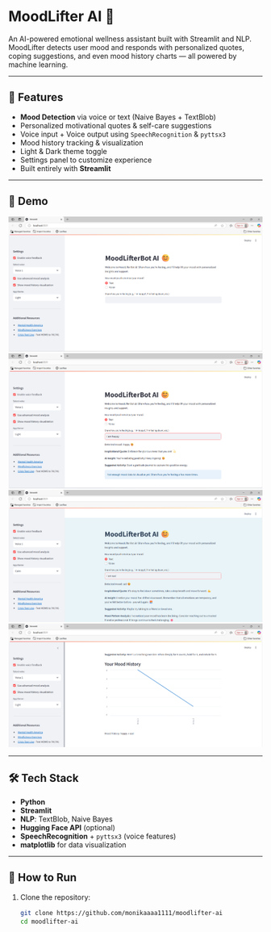 # MoodLifter AI 🤖

An AI-powered emotional wellness assistant built with Streamlit and NLP.  
MoodLifter detects user mood and responds with personalized quotes, coping suggestions, and even mood history charts — all powered by machine learning.

---

## 🌟 Features

-  **Mood Detection** via voice or text (Naive Bayes + TextBlob)
-  Personalized motivational quotes & self-care suggestions
-  Voice input + Voice output using `SpeechRecognition` & `pyttsx3`
-  Mood history tracking & visualization
-  Light & Dark theme toggle
-  Settings panel to customize experience
-  Built entirely with **Streamlit**

---

## 📸 Demo
![Home Screen](Screenshot_2025-06-18_112210.png)
![Mood Detection with AI insights and Acivity Suggestions](Screenshot_2025-06-18_112518.png)
![Additional Mood Detection with background change](Screenshot_2025-06-18_112543.png)
![Data Visualization](Screenshot_2025-06-18_112610.png)

---

## 🛠️ Tech Stack

- **Python**
- **Streamlit**
- **NLP**: TextBlob, Naive Bayes
- **Hugging Face API** (optional)
- **SpeechRecognition** + `pyttsx3` (voice features)
- **matplotlib** for data visualization

---

## 🧪 How to Run

1. Clone the repository:
   ```bash
   git clone https://github.com/monikaaaa1111/moodlifter-ai
   cd moodlifter-ai

